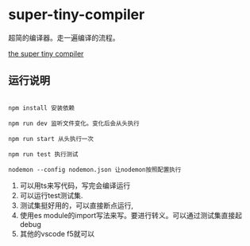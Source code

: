 
# super-tiny-compiler

超简的编译器。走一遍编译的流程。

[the super tiny compiler](https://github.com/jamiebuilds/the-super-tiny-compiler)

## 运行说明

```shell

npm install 安装依赖

npm run dev 监听文件变化。变化后会从头执行

npm run start 从头执行一次

npm run test 执行测试

nodemon --config nodemon.json 让nodemon按照配置执行

```

1. 可以用ts来写代码，写完会编译运行
2. 可以运行test测试集.
3. 测试集挺好用的，可以直接断点运行,
4. 使用es module的import写法来写。要进行转义。可以通过测试集直接起debug
5. 其他的vscode f5就可以
